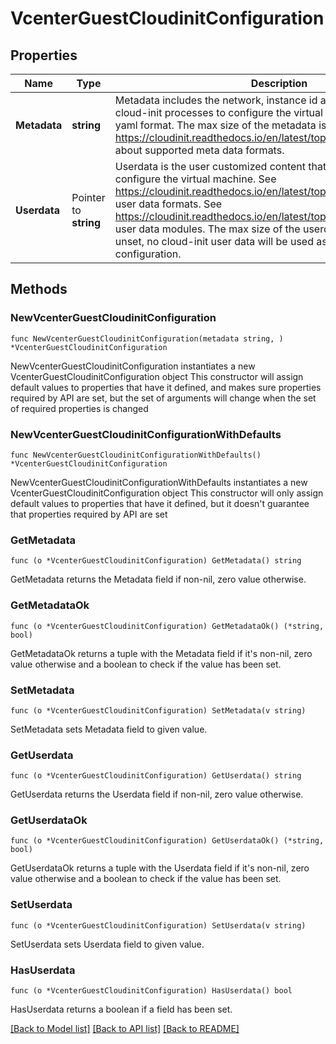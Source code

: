 # VcenterGuestCloudinitConfiguration

## Properties

Name | Type | Description | Notes
------------ | ------------- | ------------- | -------------
**Metadata** | **string** | Metadata includes the network, instance id and hostname that cloud-init processes to configure the virtual machine. It is in json or yaml format. The max size of the metadata is 524288 bytes. See https://cloudinit.readthedocs.io/en/latest/topics/datasources/ovf.html about supported meta data formats. | 
**Userdata** | Pointer to **string** | Userdata is the user customized content that cloud-init processes to configure the virtual machine. See https://cloudinit.readthedocs.io/en/latest/topics/format.html about user data formats. See https://cloudinit.readthedocs.io/en/latest/topics/modules.html# about user data modules. The max size of the userdata is 524288 bytes. If unset, no cloud-init user data will be used as part of the cloud-init configuration. | [optional] 

## Methods

### NewVcenterGuestCloudinitConfiguration

`func NewVcenterGuestCloudinitConfiguration(metadata string, ) *VcenterGuestCloudinitConfiguration`

NewVcenterGuestCloudinitConfiguration instantiates a new VcenterGuestCloudinitConfiguration object
This constructor will assign default values to properties that have it defined,
and makes sure properties required by API are set, but the set of arguments
will change when the set of required properties is changed

### NewVcenterGuestCloudinitConfigurationWithDefaults

`func NewVcenterGuestCloudinitConfigurationWithDefaults() *VcenterGuestCloudinitConfiguration`

NewVcenterGuestCloudinitConfigurationWithDefaults instantiates a new VcenterGuestCloudinitConfiguration object
This constructor will only assign default values to properties that have it defined,
but it doesn't guarantee that properties required by API are set

### GetMetadata

`func (o *VcenterGuestCloudinitConfiguration) GetMetadata() string`

GetMetadata returns the Metadata field if non-nil, zero value otherwise.

### GetMetadataOk

`func (o *VcenterGuestCloudinitConfiguration) GetMetadataOk() (*string, bool)`

GetMetadataOk returns a tuple with the Metadata field if it's non-nil, zero value otherwise
and a boolean to check if the value has been set.

### SetMetadata

`func (o *VcenterGuestCloudinitConfiguration) SetMetadata(v string)`

SetMetadata sets Metadata field to given value.


### GetUserdata

`func (o *VcenterGuestCloudinitConfiguration) GetUserdata() string`

GetUserdata returns the Userdata field if non-nil, zero value otherwise.

### GetUserdataOk

`func (o *VcenterGuestCloudinitConfiguration) GetUserdataOk() (*string, bool)`

GetUserdataOk returns a tuple with the Userdata field if it's non-nil, zero value otherwise
and a boolean to check if the value has been set.

### SetUserdata

`func (o *VcenterGuestCloudinitConfiguration) SetUserdata(v string)`

SetUserdata sets Userdata field to given value.

### HasUserdata

`func (o *VcenterGuestCloudinitConfiguration) HasUserdata() bool`

HasUserdata returns a boolean if a field has been set.


[[Back to Model list]](../README.md#documentation-for-models) [[Back to API list]](../README.md#documentation-for-api-endpoints) [[Back to README]](../README.md)


